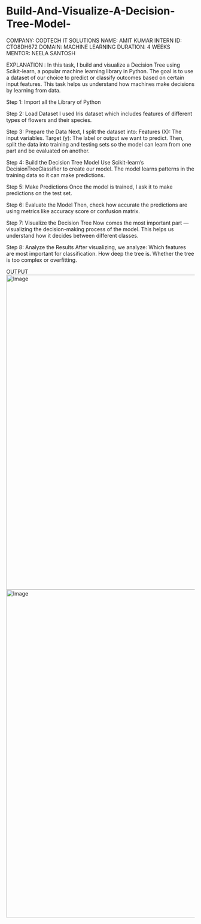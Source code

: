 # Build-And-Visualize-A-Decision-Tree-Model-
COMPANY: CODTECH IT SOLUTIONS
NAME: AMIT KUMAR
INTERN ID: CTO8DH672
DOMAIN: MACHINE LEARNING
DURATION: 4 WEEKS
MENTOR: NEELA SANTOSH

EXPLANATION : 
In this task, I build and visualize a Decision Tree using Scikit-learn, a popular machine learning library in Python. The goal is to use a dataset of our choice to predict or classify outcomes based on certain input features. This task helps us understand how machines make decisions by learning from data.

Step 1: Import all the Library of Python

Step 2: Load Dataset
 I used Iris dataset which includes features of different types of flowers and their species.
 
Step 3: Prepare the Data
Next, I split the dataset into:
Features (X): The input variables.
Target (y): The label or output we want to predict.
Then, split the data into training and testing sets so the model can learn from one part and be evaluated on another.

Step 4: Build the Decision Tree Model
 Use Scikit-learn’s DecisionTreeClassifier to create our model. The model learns patterns in the training data so it can make predictions.
 
Step 5: Make Predictions
Once the model is trained, I ask it to make predictions on the test set.

Step 6: Evaluate the Model
Then, check how accurate the predictions are using metrics like accuracy score or confusion matrix.

 Step 7: Visualize the Decision Tree
Now comes the most important part — visualizing the decision-making process of the model. This helps us understand how it decides between different classes.

Step 8: Analyze the Results
After visualizing, we analyze:
Which features are most important for classification.
How deep the tree is.
Whether the tree is too complex or overfitting.

OUTPUT 
<img width="1658" height="839" alt="Image" src="https://github.com/user-attachments/assets/f21b7c2d-4102-46c4-8795-9309f01bd8d8" />
<img width="1843" height="874" alt="Image" src="https://github.com/user-attachments/assets/f8465a30-d20a-400e-8465-229d29bba134" />
